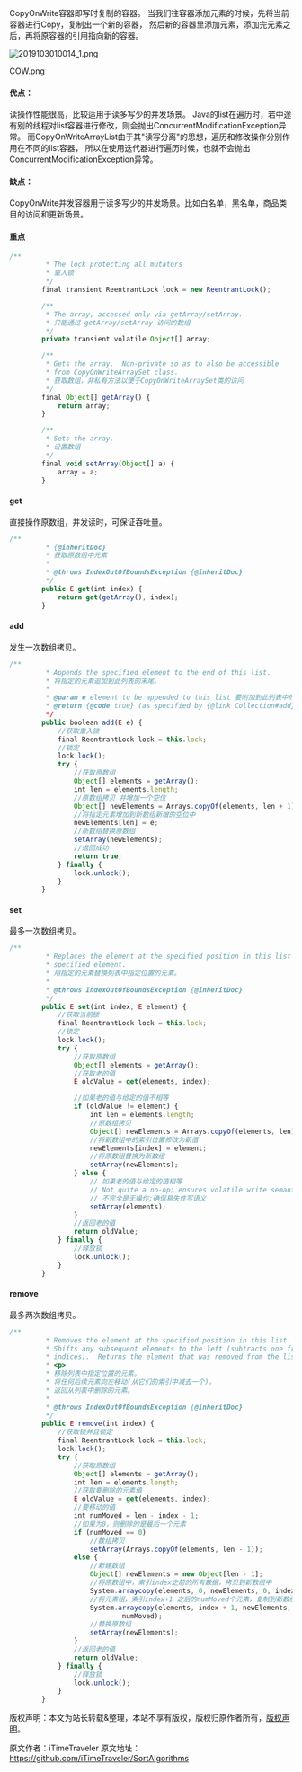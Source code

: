 

  

CopyOnWrite容器即写时复制的容器。
当我们往容器添加元素的时候，先将当前容器进行Copy，复制出一个新的容器，
然后新的容器里添加元素，添加完元素之后，再将原容器的引用指向新的容器。

![2019103010014\_1.png](https://gitee.com/hezhiyuan007/java-study/raw/master/images/Concurrent2/3b9a3319-a613-4faa-9e8a-7d78ee09cede.png)

COW.png

#### 优点：

读操作性能很高，比较适用于读多写少的并发场景。
Java的list在遍历时，若中途有别的线程对list容器进行修改，则会抛出ConcurrentModificationException异常。
而CopyOnWriteArrayList由于其"读写分离"的思想，遍历和修改操作分别作用在不同的list容器，
所以在使用迭代器进行遍历时候，也就不会抛出ConcurrentModificationException异常。

#### 缺点：

CopyOnWrite并发容器用于读多写少的并发场景。比如白名单，黑名单，商品类目的访问和更新场景。

#### 重点


```js 
/**
         * The lock protecting all mutators
         * 重入锁
         */
        final transient ReentrantLock lock = new ReentrantLock();

        /**
         * The array, accessed only via getArray/setArray.
         * 只能通过 getArray/setArray 访问的数组
         */
        private transient volatile Object[] array;

        /**
         * Gets the array.  Non-private so as to also be accessible
         * from CopyOnWriteArraySet class.
         * 获取数组，非私有方法以便于CopyOnWriteArraySet类的访问
         */
        final Object[] getArray() {
            return array;
        }

        /**
         * Sets the array.
         * 设置数组
         */
        final void setArray(Object[] a) {
            array = a;
        }
```

#### get

直接操作原数组，并发读时，可保证吞吐量。

```js 
/**
         * {@inheritDoc}
         * 获取原数组中元素
         *
         * @throws IndexOutOfBoundsException {@inheritDoc}
         */
        public E get(int index) {
            return get(getArray(), index);
        }
```

#### add

发生一次数组拷贝。

```js 
/**
         * Appends the specified element to the end of this list.
         * 将指定的元素追加到此列表的末尾。
         *
         * @param e element to be appended to this list 要附加到此列表中的元素
         * @return {@code true} (as specified by {@link Collection#add})
         */
        public boolean add(E e) {
            //获取重入锁
            final ReentrantLock lock = this.lock;
            //锁定
            lock.lock();
            try {
                //获取原数组
                Object[] elements = getArray();
                int len = elements.length;
                //原数组拷贝 并增加一个空位
                Object[] newElements = Arrays.copyOf(elements, len + 1);
                //将指定元素增加到新数组新增的空位中
                newElements[len] = e;
                //新数组替换原数组
                setArray(newElements);
                //返回成功
                return true;
            } finally {
                lock.unlock();
            }
        }
```

#### set

最多一次数组拷贝。

```js 
/**
         * Replaces the element at the specified position in this list with the
         * specified element.
         * 用指定的元素替换列表中指定位置的元素。
         *
         * @throws IndexOutOfBoundsException {@inheritDoc}
         */
        public E set(int index, E element) {
            //获取当前锁
            final ReentrantLock lock = this.lock;
            //锁定
            lock.lock();
            try {
                //获取原数组
                Object[] elements = getArray();
                //获取老的值
                E oldValue = get(elements, index);

                //如果老的值与给定的值不相等
                if (oldValue != element) {
                    int len = elements.length;
                    //原数组拷贝
                    Object[] newElements = Arrays.copyOf(elements, len);
                    //将新数组中的索引位置修改为新值
                    newElements[index] = element;
                    //将原数组替换为新数组
                    setArray(newElements);
                } else {
                    // 如果老的值与给定的值相等
                    // Not quite a no-op; ensures volatile write semantics
                    // 不完全是无操作;确保易失性写语义
                    setArray(elements);
                }
                //返回老的值
                return oldValue;
            } finally {
                //释放锁
                lock.unlock();
            }
        }
```

#### remove

最多两次数组拷贝。

```js 
/**
         * Removes the element at the specified position in this list.
         * Shifts any subsequent elements to the left (subtracts one from their
         * indices).  Returns the element that was removed from the list.
         * <p>
         * 移除列表中指定位置的元素。
         * 将任何后续元素向左移动(从它们的索引中减去一个)。
         * 返回从列表中删除的元素。
         *
         * @throws IndexOutOfBoundsException {@inheritDoc}
         */
        public E remove(int index) {
            //获取锁并且锁定
            final ReentrantLock lock = this.lock;
            lock.lock();
            try {
                //获取原数组
                Object[] elements = getArray();
                int len = elements.length;
                //获取要删除的元素值
                E oldValue = get(elements, index);
                //要移动的值
                int numMoved = len - index - 1;
                //如果为0，则删除的是最后一个元素
                if (numMoved == 0)
                    //数组拷贝
                    setArray(Arrays.copyOf(elements, len - 1));
                else {
                    //新建数组
                    Object[] newElements = new Object[len - 1];
                    //将原数组中，索引index之前的所有数据，拷贝到新数组中
                    System.arraycopy(elements, 0, newElements, 0, index);
                    //将元素组，索引index+1 之后的numMoved个元素，复制到新数组，索引index之后
                    System.arraycopy(elements, index + 1, newElements, index,
                            numMoved);
                    //替换原数组
                    setArray(newElements);
                }
                //返回老的值
                return oldValue;
            } finally {
                //释放锁
                lock.unlock();
            }
        }
```


版权声明：本文为站长转载&整理，本站不享有版权，版权归原作者所有，[版权声明](https://gitee.com/hezhiyuan007/java-notes/raw/master/disclaimer.md)。




原文作者：iTimeTraveler 原文地址：https://github.com/iTimeTraveler/SortAlgorithms